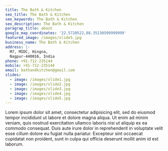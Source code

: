 ```yaml
---
title: The Bath & Kitchen
seo_title: The Bath & Kitchen
seo_keywords: The Bath & Kitchen
seo_description: The Bath & Kitchen
paragrap_title: about
google_map_coordinates: '22.5720522,88.35130509999999'
featured_image: /images/slide5.jpg
business_name: The Bath & Kitchen
address: |-
  M7, MIDC, Hingna,
  Nagpur-440016, India
phone: +91-712-235144
mobile: +91-712-235144
email: bathandkitchen@gmail.com
slides:
  - image: /images/slide1.jpg
  - image: /images/slide2.jpg
  - image: /images/slide3.jpg
  - image: /images/slide4.jpg
  - image: /images/slide5.jpg
---
```

Lorem ipsum dolor sit amet, consectetur adipisicing elit, sed do eiusmod
tempor incididunt ut labore et dolore magna aliqua. Ut enim ad minim veniam,
quis nostrud exercitation ullamco laboris nisi ut aliquip ex ea commodo
consequat. Duis aute irure dolor in reprehenderit in voluptate velit esse
cillum dolore eu fugiat nulla pariatur. Excepteur sint occaecat cupidatat non
proident, sunt in culpa qui officia deserunt mollit anim id est laborum.
